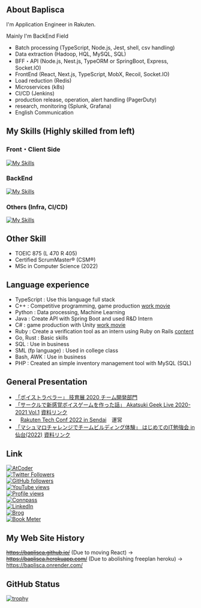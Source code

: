 ## About Baplisca
I'm Application Engineer in Rakuten.

Mainly I'm BackEnd Field 
* Batch processing (TypeScript, Node.js, Jest, shell, csv handling)
* Data extraction (Hadoop, HQL, MySQL, SQL)
* BFF・API (Node.js, Nest.js, TypeORM or SpringBoot, Express, Socket.IO)
* FrontEnd (React, Next.js, TypeScript, MobX, Recoil, Socket.IO)
* Load reduction (Redis)
* Microservices (k8s)
* CI/CD (Jenkins)
* production release, operation, alert handling (PagerDuty)
* research, monitoring (Splunk, Grafana)
* English Communication

## My Skills (Highly skilled from left)
### Front・Client Side
[![My Skills](https://skillicons.dev/icons?i=react,ts,styledcomponents,nextjs,js,html,css,unity,materialui)](https://skillicons.dev)

### BackEnd
[![My Skills](https://skillicons.dev/icons?i=ts,jest,nodejs,nestjs,mysql,redis,cs,cpp,firebase,py,spring,rails)](https://skillicons.dev)

### Others (Infra, CI/CD)
[![My Skills](https://skillicons.dev/icons?i=git,docker,heroku,latex,aws,gcp,nginx,kubernetes,vim,jenkins,grafana,linux,md)](https://skillicons.dev)

## Other Skill
* TOEIC 875 (L 470 R 405)
* Certified ScrumMaster® (CSM®)
* MSc in Computer Science (2022)

## Language experience
* TypeScript : Use this language full stack
* C++ : Competitive programming, game production [work movie](https://youtu.be/c98LeJbuA24)
* Python : Data processing, Machine Learning
* Java : Create API with Spring Boot and used R&D Intern
* C# : game production with Unity [work movie](https://youtu.be/vHEbxELAfvk)
* Ruby : Create a verification tool as an intern using Ruby on Rails [content](https://hackerslab.aktsk.jp/2021/03/31/102547)
* Go, Rust : Basic skills
* SQL : Use in business
* SML (fp language) : Used in college class
* Bash, AWK : Use in business
* PHP : Created an simple inventory management tool with MySQL (SQL)

## General Presentation
* [「ボイストラベラー」 技育展 2020 チーム開発部門](https://talent.supporterz.jp/geekten/2020/)
* [「サークルで新感覚ボイスゲームを作った話」 Akatsuki Geek Live 2020-2021 Vol.1](https://aktsk.connpass.com/event/190782/)  [資料リンク](https://speakerdeck.com/baplisca/voicetraveler-in-akatsuki-lightning-talk)
* 　[Rakuten Tech Conf 2022 in Sendai](https://rakutentechsendai.connpass.com/event/264431/)　運営
* [「マシュマロチャレンジでチームビルディング体験」 はじめてのIT勉強会 in 仙台(2022)](https://lets-go-study-meeting.connpass.com/event/266091/)  [資料リンク](https://docs.google.com/presentation/d/1Hrw0ZhsqoEa2XX2PPY_wbf2jcEslF-p0XBGoFuerhgA/edit#slide=id.g199ce97adf9_2_121)


## Link
[![AtCoder](https://img.shields.io/endpoint?url=https%3A%2F%2Fatcoder-badges.now.sh%2Fapi%2Fatcoder%2Fjson%2FBaplisca)](https://atcoder.jp/users/Baplisca)<br>
[![Twitter Followers](https://img.shields.io/twitter/follow/sooooouls?style=social)](https://twitter.com/sooooouls)<br>
[![GitHub followers](https://img.shields.io/github/followers/Baplisca.svg?style=social&label=follow&maxAge=2592000)](https://github.com/Baplisca?tab=followers)<br>
[![YouTube views](https://img.shields.io/youtube/channel/views/UCUEUc2teEFnYEXG-MtEncrA?style=social)](https://www.youtube.com/@baplisca7980)<br>
[![Profile views](https://gpvc.arturio.dev/Baplisca)](https://github.com/Baplisca)<br>
[![Connpass](https://img.shields.io/badge/Connpass-official-red)](https://connpass.com/user/Baplisca/)<br>
[![LinkedIn](https://img.shields.io/badge/LinkedIn-official-blue)](https://www.linkedin.com/in/koetsu-yokota/)<br>
[![Brog](https://img.shields.io/badge/Brog-official-lightgrey)](https://baplisca.hatenablog.com/)<br>
[![Book Meter](https://img.shields.io/badge/BookMeter-casual-green)](https://bookmeter.com/users/1360670)

## My Web Site History
~~https://baplisca.github.io/~~ (Due to moving React) -> ~~https://baplisca.herokuapp.com/~~ (Due to abolishing freeplan heroku) -> https://baplisca.onrender.com/


## GitHub Status
[![trophy](https://github-profile-trophy.vercel.app/?username=baplisca&rank=SECRET,SSS,SS,S,AAA,AA,A,B&no-frame=true&no-bg=true&theme=onedark)](https://github.com/Baplisca)
